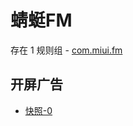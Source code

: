 # 蜻蜓FM

存在 1 规则组 - [com.miui.fm](/src/apps/com.miui.fm.ts)

## 开屏广告

- [快照-0](https://i.gkd.li/import/13414417)
